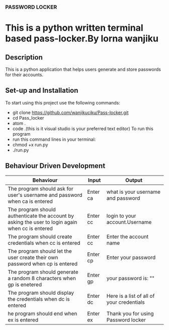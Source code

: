 ### PASSWORD LOCKER

# This is a python written terminal based pass-locker.By lorna wanjiku

## Description
This is a python application that helps users generate and store passwords for their accounts.

## Set-up and Installation
To start using this project use the following commands:
* git clone https://github.com/wanjikuciku/Pass-locker.git
* cd Pass_locker
* atom .
* code .(this is it visual studio is your preferred text editor)
To run this program
* run this command lines in your terminal:
* chmod +x run.py
* ./run.py

## Behaviour Driven Development
|  Behaviour |  Input  |  Output |
|------------|---------|---------|
|The program should ask for user's username and password when ca is entered| Enter ca | what is your username and password|
|The program should authenticate the account by asking the user to login again when cc is entered | Enter cc | login to your account.Username |
|The program should create credentials when cc is entered | Enter cc | Enter the account name|
|The program should let the user create their own password when cp is entered | Enter cp | Enter your password |
|The program should generate a random 8 characters when gp is enetered | Enter gp | your password is: "" |
|The program should display the credentials when dc is entered | Enter dc | Here is a list of all of your credentials |
|he program should end when ex is entered | Enter ex | Thank you for using Password locker|